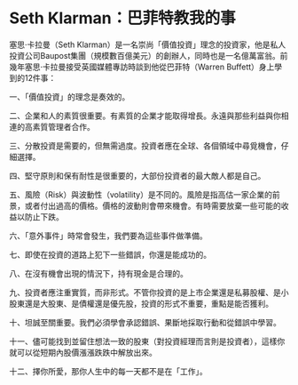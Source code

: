 # Seth Klarman：巴菲特教我的事


塞思·卡拉曼（Seth Klarman）是一名崇尚「價值投資」理念的投資家，他是私人投資公司Baupost集團（規模數百億美元）的創辦人，同時也是一名億萬富翁。前幾年塞思·卡拉曼接受英國媒體專訪時談到他從巴菲特（Warren Buffett）身上學到的12件事：

一、「價值投資」的理念是奏效的。

二、企業和人的素質很重要。有素質的企業才能取得增長。永遠與那些利益與你相連的高素質管理者合作。

三、分散投資是需要的，但無需過度。投資者應在全球、各個領域中尋覓機會，仔細選擇。

四、堅守原則和保有耐性是很重要的，大部份投資者的最大敵人都是自己。

五、風險（Risk）與波動性（volatility）是不同的。風險是指高估一家企業的前景，或者付出過高的價格。價格的波動則會帶來機會。有時需要放棄一些可能的收益以防止下跌。

六、「意外事件」時常會發生，我們要為這些事件做準備。

七、即使在投資的道路上犯下一些錯誤，你還是能成功的。

八、在沒有機會出現的情況下，持有現金是合理的。

九、投資者應注重實質，而非形式。不管你投資的是上市企業還是私募股權、是小股東還是大股東、是債權還是優先股，投資的形式不重要，重點是能否獲利。

十、坦誠至關重要。我們必須學會承認錯誤、果斷地採取行動和從錯誤中學習。

十一、儘可能找到並留住想法一致的股東（對投資經理而言則是投資者），這樣你就可以從短期內股價漲漲跌跌中解放出來。

十二、擇你所愛，那你人生中的每一天都不是在「工作」。